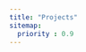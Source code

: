 ```yaml
---
title: "Projects"
sitemap:
  priority : 0.9
---
```

<!--

This page represents the landing page for "projects" section. It is also shown under the homepage header for "projects". It should be therefore relatively short and sweet.

IN the dfault theme, "projects" is divided among "Creations" you authored and "contributions" made to others projects.

-->
<!-- <p>This section contains projects <a href="/projects/creations">created</a> and <a href="/projects/contributions">contributed</a> to by Manikanta.  Everything listed is an open source effort, the distinction is only my role as owner or contributor.</p> -->
